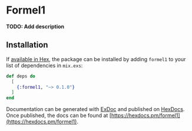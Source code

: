 # Formel1

**TODO: Add description**

## Installation

If [available in Hex](https://hex.pm/docs/publish), the package can be installed
by adding `formel1` to your list of dependencies in `mix.exs`:

```elixir
def deps do
  [
    {:formel1, "~> 0.1.0"}
  ]
end
```

Documentation can be generated with [ExDoc](https://github.com/elixir-lang/ex_doc)
and published on [HexDocs](https://hexdocs.pm). Once published, the docs can
be found at [https://hexdocs.pm/formel1](https://hexdocs.pm/formel1).

